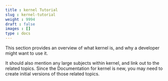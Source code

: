 ```yaml
---
title : kernel Tutorial
slug : kernel-tutorial
weight : 9994
draft : false
images : []
type : docs
---
```


This section provides an overview of what kernel is, and why a developer might want to use it.

It should also mention any large subjects within kernel, and link out to the related topics.  Since the Documentation for kernel is new, you may need to create initial versions of those related topics.

